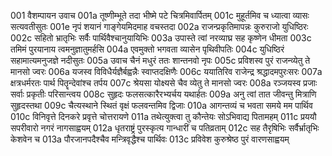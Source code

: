 001	वैशम्पायन उवाच
001a	तूष्णीम्भूते तदा भीष्मे पटे चित्रमिवार्पितम्
001c	मुहूर्तमिव च ध्यात्वा व्यासः सत्यवतीसुतः
001e	नृपं शयानं गाङ्गेयमिदमाह वचस्तदा
002a	राजन्प्रकृतिमापन्नः कुरुराजो युधिष्ठिरः
002c	सहितो भ्रातृभिः सर्वैः पार्थिवैश्चानुयायिभिः
003a	उपास्ते त्वां नरव्याघ्र सह कृष्णेन धीमता
003c	तमिमं पुरयानाय त्वमनुज्ञातुमर्हसि
004a	एवमुक्तो भगवता व्यासेन पृथिवीपतिः
004c	युधिष्ठिरं सहामात्यमनुजज्ञे नदीसुतः
005a	उवाच चैनं मधुरं ततः शान्तनवो नृपः
005c	प्रविशस्व पुरं राजन्व्येतु ते मानसो ज्वरः
006a	यजस्व विविधैर्यज्ञैर्बह्वन्नैः स्वाप्तदक्षिणैः
006c	ययातिरिव राजेन्द्र श्रद्धादमपुरःसरः
007a	क्षत्रधर्मरतः पार्थ पितॄन्देवांश्च तर्पय
007c	श्रेयसा योक्ष्यसे चैव व्येतु ते मानसो ज्वरः
008a	रञ्जयस्व प्रजाः सर्वाः प्रकृतीः परिसान्त्वय
008c	सुहृदः फलसत्कारैरभ्यर्चय यथार्हतः
009a	अनु त्वां तात जीवन्तु मित्राणि सुहृदस्तथा
009c	चैत्यस्थाने स्थितं वृक्षं फलवन्तमिव द्विजाः
010a	आगन्तव्यं च भवता समये मम पार्थिव
010c	विनिवृत्ते दिनकरे प्रवृत्ते चोत्तरायणे
011a	तथेत्युक्त्वा तु कौन्तेयः सोऽभिवाद्य पितामहम्
011c	प्रययौ सपरीवारो नगरं नागसाह्वयम्
012a	धृतराष्ट्रं पुरस्कृत्य गान्धारीं च पतिव्रताम्
012c	सह तैरृषिभिः सर्वैर्भ्रातृभिः केशवेन च
013a	पौरजानपदैश्चैव मन्त्रिवृद्धैश्च पार्थिवः
013c	प्रविवेश कुरुश्रेष्ठ पुरं वारणसाह्वयम्
